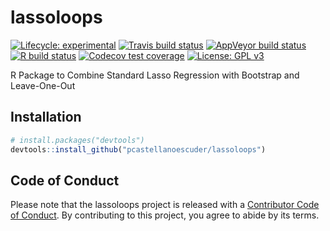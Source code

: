 
# lassoloops

<!-- badges: start -->

[![Lifecycle:
experimental](https://img.shields.io/badge/lifecycle-experimental-orange.svg)](https://www.tidyverse.org/lifecycle/#experimental)
[![Travis build
status](https://travis-ci.com/pcastellanoescuder/lassoloops.svg?branch=master)](https://travis-ci.com/pcastellanoescuder/lassoloops)
[![AppVeyor build
status](https://ci.appveyor.com/api/projects/status/github/pcastellanoescuder/lassoloops?branch=master&svg=true)](https://ci.appveyor.com/project/pcastellanoescuder/lassoloops)
[![R build
status](https://github.com/pcastellanoescuder/lassoloops/workflows/R-CMD-check/badge.svg)](https://github.com/pcastellanoescuder/lassoloops/actions)
[![Codecov test
coverage](https://codecov.io/gh/pcastellanoescuder/lassoloops/branch/master/graph/badge.svg)](https://codecov.io/gh/pcastellanoescuder/lassoloops?branch=master)
[![License: GPL
v3](https://img.shields.io/badge/License-GPLv3-blue.svg)](https://www.gnu.org/licenses/gpl-3.0)
<!-- badges: end -->

R Package to Combine Standard Lasso Regression with Bootstrap and
Leave-One-Out

## Installation

``` r
# install.packages("devtools")
devtools::install_github("pcastellanoescuder/lassoloops")
```

## Code of Conduct

Please note that the lassoloops project is released with a [Contributor
Code of
Conduct](https://contributor-covenant.org/version/2/0/CODE_OF_CONDUCT.html).
By contributing to this project, you agree to abide by its terms.
